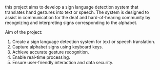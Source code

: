 this project aims to develop a sign language detection system that translates hand gestures into text 
or speech. The system is designed to assist in communication for the deaf and hard-of-hearing 
community by recognizing and interpreting signs corresponding to the alphabet.

Aim of the project: 
1. Create a sign language detection system for text or speech translation. 
2. Capture alphabet signs using keyboard keys. 
3. Achieve accurate gesture recognition. 
4. Enable real-time processing. 
5. Ensure user-friendly interaction and data security.
